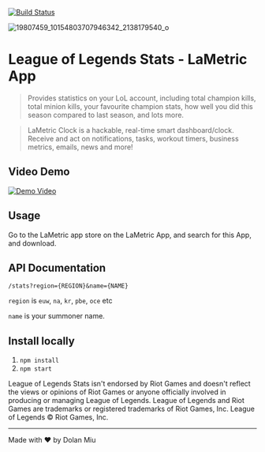 [![Build Status](https://travis-ci.org/dolanmiu/LoL-LaMetric.svg?branch=master)](https://travis-ci.org/dolanmiu/LoL-LaMetric)

![19807459_10154803707946342_2138179540_o](https://user-images.githubusercontent.com/2917613/27892125-c32427c4-61f5-11e7-8a26-61881f0cc203.jpg)

# League of Legends Stats - LaMetric App

> Provides statistics on your LoL account, including total champion kills, total minion kills, your favourite champion stats, how well you did this season compared to last season, and lots more.

> LaMetric Clock is a hackable, real-time smart dashboard/clock. Receive and act on notifications, tasks, workout timers, business metrics, emails, news and more!

## Video Demo
[![Demo Video](http://img.youtube.com/vi/KP0hYo1rOYo/0.jpg)](http://www.youtube.com/watch?v=KP0hYo1rOYo)

## Usage
Go to the LaMetric app store on the LaMetric App, and search for this App, and download.

## API Documentation

```
/stats?region={REGION}&name={NAME}
```

`region` is `euw`, `na`, `kr`, `pbe`, `oce` etc

`name` is your summoner name.

## Install locally
1. `npm install`
2. `npm start`

League of Legends Stats isn't endorsed by Riot Games and doesn't reflect the views or opinions of Riot Games or anyone officially involved in producing or managing League of Legends. League of Legends and Riot Games are trademarks or registered trademarks of Riot Games, Inc. League of Legends © Riot Games, Inc.

<hr>

Made with ♥ by Dolan Miu
